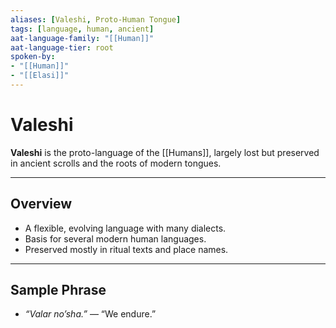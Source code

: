 ```yaml
---
aliases: [Valeshi, Proto-Human Tongue]
tags: [language, human, ancient]
aat-language-family: "[[Human]]"
aat-language-tier: root
spoken-by: 
- "[[Human]]"
- "[[Elasi]]"
---
```


# Valeshi

**Valeshi** is the proto-language of the [[Humans]], largely lost but preserved in ancient scrolls and the roots of modern tongues.

---

## Overview

- A flexible, evolving language with many dialects.
- Basis for several modern human languages.
- Preserved mostly in ritual texts and place names.

---

## Sample Phrase

- *“Valar no’sha.”* — “We endure.”
